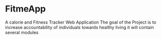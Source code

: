 # FitmeApp
A calorie and Fitness Tracker Web Application
The goal of the Project is to increase accountability of individuals towards healthy living
it will contain several modules
